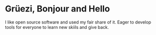 # Grüezi, Bonjour and Hello

I like open source software and used my fair share of it. 
Eager to develop tools for everyone to learn new skiils and give back.
